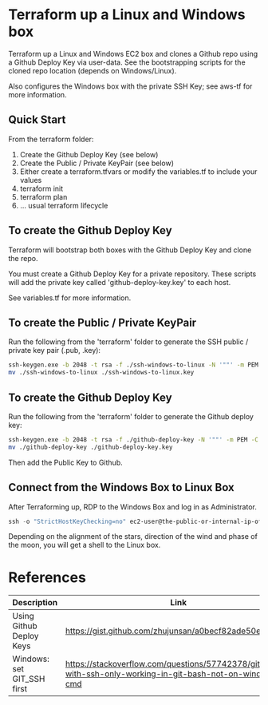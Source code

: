 # Terraform up a Linux and Windows box 
Terraform up a Linux and Windows EC2 box and clones a Github repo using a Github Deploy Key via user-data.  See the bootstrapping scripts for the cloned repo location (depends on Windows/Linux).

Also configures the Windows box with the private SSH Key; see aws-tf for more information. 

## Quick Start
From the terraform folder:

1. Create the Github Deploy Key (see below)
2. Create the Public / Private KeyPair (see below)
3. Either create a terraform.tfvars or modify the variables.tf to include your values
4. terraform init
5. terraform plan
6. ... usual terraform lifecycle

## To create the Github Deploy Key
Terraform will bootstrap both boxes with the Github Deploy Key and clone the repo. 

You must create a Github Deploy Key for a private repository. These scripts will add the private key called 'github-deploy-key.key' to each host. 

See variables.tf for more information. 

## To create the Public / Private KeyPair
Run the following from the 'terraform' folder to generate the SSH public / private key pair (.pub, .key):

```bash
ssh-keygen.exe -b 2048 -t rsa -f ./ssh-windows-to-linux -N '""' -m PEM -C "the-public-key"
mv ./ssh-windows-to-linux ./ssh-windows-to-linux.key
```

## To create the Github Deploy Key
Run the following from the 'terraform' folder to generate the Github deploy key:

```bash
ssh-keygen.exe -b 2048 -t rsa -f ./github-deploy-key -N '""' -m PEM -C "github-deploy-public-key"
mv ./github-deploy-key ./github-deploy-key.key
```

Then add the Public Key to Github.

## Connect from the Windows Box to Linux Box
After Terraforming up, RDP to the Windows Box and log in as Administrator. 

```powershell
ssh -o "StrictHostKeyChecking=no" ec2-user@the-public-or-internal-ip-of-the-linux-box
```

Depending on the alignment of the stars, direction of the wind and phase of the moon, you will get a shell to the Linux box. 

# References
| Description | Link |
| ----------- | ---- |
| Using Github Deploy Keys | https://gist.github.com/zhujunsan/a0becf82ade50ed06115 |
| Windows: set GIT_SSH first | https://stackoverflow.com/questions/57742378/git-clone-with-ssh-only-working-in-git-bash-not-on-windows-cmd |
